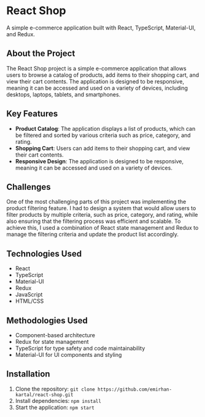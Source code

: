 # React Shop

A simple e-commerce application built with React, TypeScript, Material-UI, and Redux.

## About the Project

The React Shop project is a simple e-commerce application that allows users to browse a catalog of products, add items to their shopping cart, and view their cart contents. The application is designed to be responsive, meaning it can be accessed and used on a variety of devices, including desktops, laptops, tablets, and smartphones.

## Key Features

* **Product Catalog**: The application displays a list of products, which can be filtered and sorted by various criteria such as price, category, and rating.
* **Shopping Cart**: Users can add items to their shopping cart, and view their cart contents.
* **Responsive Design**: The application is designed to be responsive, meaning it can be accessed and used on a variety of devices.

## Challenges

One of the most challenging parts of this project was implementing the product filtering feature. I had to design a system that would allow users to filter products by multiple criteria, such as price, category, and rating, while also ensuring that the filtering process was efficient and scalable. To achieve this, I used a combination of React state management and Redux to manage the filtering criteria and update the product list accordingly.

## Technologies Used

* React
* TypeScript
* Material-UI
* Redux
* JavaScript
* HTML/CSS

## Methodologies Used

* Component-based architecture
* Redux for state management
* TypeScript for type safety and code maintainability
* Material-UI for UI components and styling

## Installation

1. Clone the repository: `git clone https://github.com/emirhan-kartal/react-shop.git`
2. Install dependencies: `npm install`
3. Start the application: `npm start`

